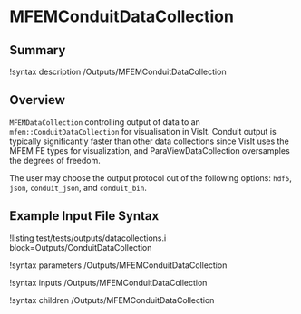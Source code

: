 # MFEMConduitDataCollection

## Summary

!syntax description /Outputs/MFEMConduitDataCollection

## Overview

`MFEMDataCollection` controlling output of data to an `mfem::ConduitDataCollection` for visualisation
in VisIt. Conduit output is typically significantly faster than other data collections since VisIt uses the MFEM FE types for visualization, and ParaViewDataCollection oversamples the degrees of freedom.

The user may choose the output protocol out of the following options: `hdf5`, `json`, `conduit_json`, and `conduit_bin`.

## Example Input File Syntax

!listing test/tests/outputs/datacollections.i block=Outputs/ConduitDataCollection

!syntax parameters /Outputs/MFEMConduitDataCollection

!syntax inputs /Outputs/MFEMConduitDataCollection

!syntax children /Outputs/MFEMConduitDataCollection
